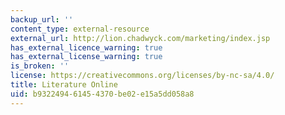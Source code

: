 ```yaml
---
backup_url: ''
content_type: external-resource
external_url: http://lion.chadwyck.com/marketing/index.jsp
has_external_licence_warning: true
has_external_license_warning: true
is_broken: ''
license: https://creativecommons.org/licenses/by-nc-sa/4.0/
title: Literature Online
uid: b9322494-6145-4370-be02-e15a5dd058a8
---
```

